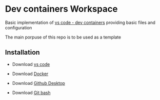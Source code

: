 # Dev containers Workspace
Basic implementation of [vs code - dev containers](https://code.visualstudio.com/docs/devcontainers/containers) providing basic files and configuration

The main porpuse of this repo is to be used as a template

## Installation
- Download [vs code](https://code.visualstudio.com/download)

- Download [Docker](https://desktop.docker.com/win/main/amd64/Docker%20Desktop%20Installer.exe?_gl=1*15szyww*_ga*MjEwNjQyNjM3NC4xNjk5MTI2OTU3*_ga_XJWPQMJYHQ*MTcwMjIyNjY5MS4xLjEuMTcwMjIyNjcxMi4zOS4wLjA.)

- Download [Github Desktop](https://desktop.github.com/) 

- Download [Git bash](https://git-scm.com/downloads) 
